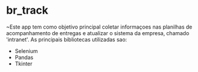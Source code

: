 # br_track
~Este app tem como objetivo principal coletar informaçoes nas planilhas de acompanhamento de entregas e atualizar o sistema da empresa, chamado 'intranet'.
As principais bibliotecas utilizadas sao:
- Selenium
- Pandas
- Tkinter
